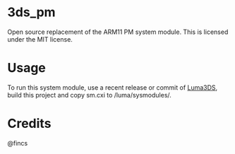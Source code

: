 # 3ds_pm
Open source replacement of the ARM11 PM system module.
This is licensed under the MIT license.

# Usage
To run this system module, use a recent release or commit of [Luma3DS](https://github.com/AuroraWright/Luma3DS/), build this project and copy sm.cxi to /luma/sysmodules/.

# Credits
@fincs
